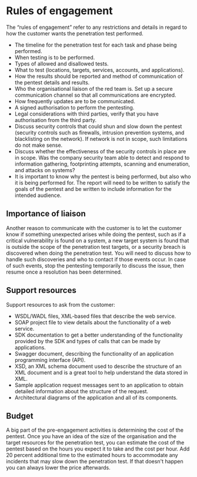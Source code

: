 # Rules of engagement

The “rules of engagement” refer to any restrictions and details in regard to
how the customer wants the penetration test performed.

* The timeline for the penetration test for each task and phase being performed.
* When testing is to be performed.
* Types of allowed and disallowed tests.
* What to test (locations, targets, services, accounts, and applications).
* How the results should be reported and method of communication of the pentest details and results. 
* Who the organisational liaison of the red team is. Set up a secure communication channel so that all communications are encrypted.
* How frequently updates are to be communicated.
* A signed authorisation to perform the pentesting.
* Legal considerations with third parties, verify that you have authorisation from the third party.
* Discuss security controls that could shun and slow down the pentest (security controls such as
firewalls, intrusion prevention systems, and blacklisting on the network). If network is not in scope, such limitations do not make sense.
* Discuss whether the effectiveness of the security controls in place are in scope. Was the company security team able to detect
and respond to information gathering, footprinting attempts, scanning and enumeration, and attacks on systems?
* It is important to know why the pentest is being performed, but also who it is
being performed for. The report will need to be written to satisfy the goals of the pentest and be written to include 
information for the intended audience.

## Importance of liaison

Another reason to communicate with the customer is to let the customer know if something unexpected arises while doing 
the pentest, such as if a critical vulnerability is found on a system, a new target system is found that is outside 
the scope of the penetration test targets, or a security breach is discovered when doing the penetration test. 
You will need to discuss how to handle such discoveries and who to contact if those events occur. In case of such 
events, stop the pentesting temporarily to discuss the issue, then resume once a resolution has been determined.

## Support resources

Support resources to ask from the customer:

* WSDL/WADL files, XML-based files that describe the web service.
* SOAP project file to view details about the functionality of a web service.
* SDK documentation to get a better understanding of the functionality provided by the SDK and types of calls that can 
be made by applications.
* Swagger document, describing the functionality of an application programming interface (API). 
* XSD, an XML schema document used to describe the structure of an XML document and is a great tool to help understand 
the data stored in XML.
* Sample application request messages sent to an application to obtain detailed information about the
structure of the request.
* Architectural diagrams of the application and all of its components.

## Budget
A big part of the pre-engagement activities is determining the cost of the pentest. Once you have an idea of the 
size of the organisation and the target resources for the penetration test, you can estimate the cost of the
pentest based on the hours you expect it to take and the cost per hour. Add 20 percent additional time to the 
estimated hours to accommodate any incidents that may slow down the penetration test. If that doesn't happen 
you can always lower the price afterwards.